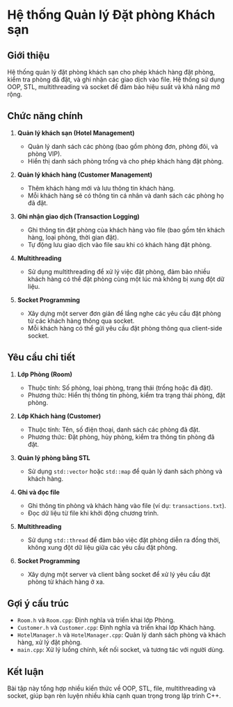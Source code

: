 
# Hệ thống Quản lý Đặt phòng Khách sạn

## Giới thiệu
Hệ thống quản lý đặt phòng khách sạn cho phép khách hàng đặt phòng, kiểm tra phòng đã đặt, và ghi nhận các giao dịch vào file. Hệ thống sử dụng OOP, STL, multithreading và socket để đảm bảo hiệu suất và khả năng mở rộng.

## Chức năng chính
1. **Quản lý khách sạn (Hotel Management)**
   - Quản lý danh sách các phòng (bao gồm phòng đơn, phòng đôi, và phòng VIP).
   - Hiển thị danh sách phòng trống và cho phép khách hàng đặt phòng.

2. **Quản lý khách hàng (Customer Management)**
   - Thêm khách hàng mới và lưu thông tin khách hàng.
   - Mỗi khách hàng sẽ có thông tin cá nhân và danh sách các phòng họ đã đặt.

3. **Ghi nhận giao dịch (Transaction Logging)**
   - Ghi thông tin đặt phòng của khách hàng vào file (bao gồm tên khách hàng, loại phòng, thời gian đặt).
   - Tự động lưu giao dịch vào file sau khi có khách hàng đặt phòng.

4. **Multithreading**
   - Sử dụng multithreading để xử lý việc đặt phòng, đảm bảo nhiều khách hàng có thể đặt phòng cùng một lúc mà không bị xung đột dữ liệu.

5. **Socket Programming**
   - Xây dựng một server đơn giản để lắng nghe các yêu cầu đặt phòng từ các khách hàng thông qua socket.
   - Mỗi khách hàng có thể gửi yêu cầu đặt phòng thông qua client-side socket.

## Yêu cầu chi tiết
1. **Lớp Phòng (Room)**
   - Thuộc tính: Số phòng, loại phòng, trạng thái (trống hoặc đã đặt).
   - Phương thức: Hiển thị thông tin phòng, kiểm tra trạng thái phòng, đặt phòng.

2. **Lớp Khách hàng (Customer)**
   - Thuộc tính: Tên, số điện thoại, danh sách các phòng đã đặt.
   - Phương thức: Đặt phòng, hủy phòng, kiểm tra thông tin phòng đã đặt.

3. **Quản lý phòng bằng STL**
   - Sử dụng `std::vector` hoặc `std::map` để quản lý danh sách phòng và khách hàng.

4. **Ghi và đọc file**
   - Ghi thông tin phòng và khách hàng vào file (ví dụ: `transactions.txt`).
   - Đọc dữ liệu từ file khi khởi động chương trình.

5. **Multithreading**
   - Sử dụng `std::thread` để đảm bảo việc đặt phòng diễn ra đồng thời, không xung đột dữ liệu giữa các yêu cầu đặt phòng.

6. **Socket Programming**
   - Xây dựng một server và client bằng socket để xử lý yêu cầu đặt phòng từ khách hàng ở xa.

## Gợi ý cấu trúc
- `Room.h` và `Room.cpp`: Định nghĩa và triển khai lớp Phòng.
- `Customer.h` và `Customer.cpp`: Định nghĩa và triển khai lớp Khách hàng.
- `HotelManager.h` và `HotelManager.cpp`: Quản lý danh sách phòng và khách hàng, xử lý đặt phòng.
- `main.cpp`: Xử lý luồng chính, kết nối socket, và tương tác với người dùng.

## Kết luận
Bài tập này tổng hợp nhiều kiến thức về OOP, STL, file, multithreading và socket, giúp bạn rèn luyện nhiều khía cạnh quan trọng trong lập trình C++.
